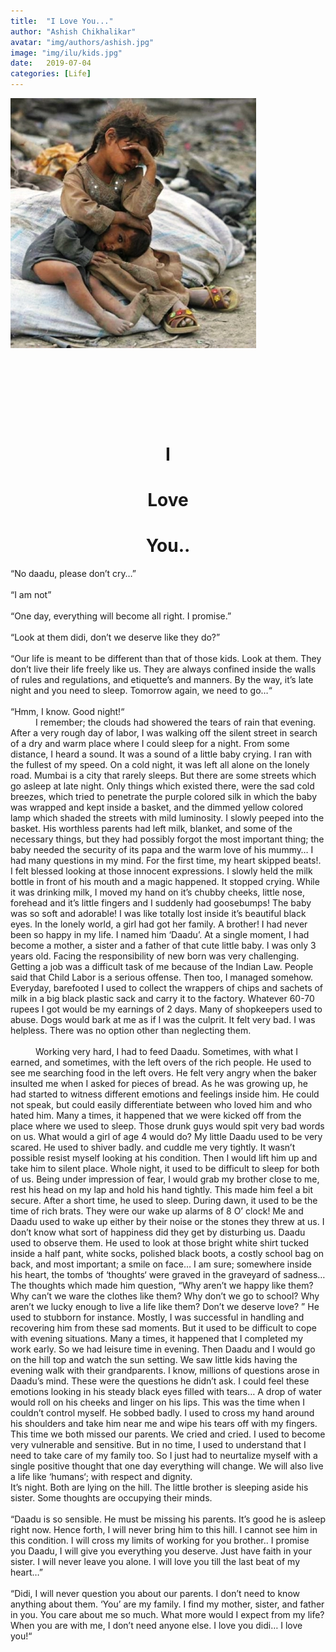 ```yaml
---
title:  "I Love You..."
author: "Ashish Chikhalikar"
avatar: "img/authors/ashish.jpg"
image: "img/ilu/kids.jpg"
date:   2019-07-04
categories: [Life]
---
```

<div class="ui-g">
    <div class="ui-lg-6 girl-boy">
        <img src="/img/ilu/kids2.jpg">
    </div>
    <div class="ui-lg-6 ilu-text" style="text-align:center">
    <h1 style="margin-top:150px;">I</h1>
    <h1>Love</h1>
    <h1>You..</h1>
    </div>
</div>
<div class="ashish-blog">
“No daadu, please don’t cry…”<br><br>
“I am not”<br><br>
“One day, everything will become all right. I promise.”<br><br>
“Look at them didi, don’t we deserve like they do?”<br><br>
“Our life is meant to be different than that of those kids. Look at them. They don’t live their life freely like us. They are always confined inside the walls of rules and regulations, and etiquette’s and manners. By the way, it’s late night and you need to sleep. Tomorrow again, we need to go…“<br><br>
“Hmm, I know. Good night!“
</div>
<div class="ilu-blog">
<span style="margin-left: 40px">I remember;</span> the clouds had showered the tears of rain that evening. After a very rough day of labor, I was walking off the silent street in search of a dry and warm place where I could sleep for a night. From some distance, I heard a sound. It was a sound of a little baby crying. I ran with the fullest of my speed. On a cold night, it was left all alone on the lonely road. Mumbai is a city that rarely sleeps. But there are some streets which go asleep at late night. Only things which existed there, were the sad cold breezes, which tried to penetrate the purple colored silk in which the baby was wrapped and kept inside a basket, and the dimmed yellow colored lamp which shaded the streets with mild luminosity. I slowly peeped into the basket. His worthless parents had left milk, blanket, and some of the necessary things, but they had possibly forgot the most important thing; the baby needed the security of its papa and the warm love of his mummy… I had many questions in my mind. For the first time, my heart skipped beats!. I felt blessed looking at those innocent expressions. I slowly held the milk bottle in front of his mouth and a magic happened. It stopped crying. While it was drinking milk, I moved my hand on it’s chubby cheeks, little nose, forehead and it’s little fingers and I suddenly had  goosebumps! The baby was so soft and adorable! I was like totally lost inside it’s beautiful black eyes. In the lonely world, a girl had got her family. A brother! I had never been so happy in my life. I named him ‘Daadu’. At a single moment, I had become a mother, a sister and a father of that cute little baby. I was only 3 years old. Facing the responsibility of new born was very challenging. Getting a job was a difficult task of me because of the Indian Law. People said that Child Labor is a serious offense. Then too, I managed somehow. Everyday, barefooted I used to collect the wrappers of chips and sachets of milk in a big black plastic sack and carry it to the factory. Whatever 60-70 rupees I got would be my earnings of 2 days. Many of shopkeepers used to abuse. Dogs would bark at me as if I was the culprit. It felt very bad. I was helpless. There was no option other than neglecting them.<br><br>
<span style="margin-left: 40px">Working</span> very hard, I had to feed Daadu. Sometimes, with what I earned, and sometimes, with the left overs of the rich people. He used to see me searching food in the left overs. He felt very angry when the baker insulted me when I asked for pieces of bread. As he was growing up, he had started to witness different emotions and feelings inside him. He could not speak, but could easily differentiate between who loved him and who hated him. Many a times, it happened that we were kicked off from the place where we used to sleep. Those drunk guys would spit very bad words on us. What would a girl of age 4 would do? My little Daadu used to be very scared. He used to shiver badly. and cuddle me very tightly. It wasn’t possible resist myself looking at his condition. Then I would lift him up and take him to silent place. Whole night, it used to be difficult to sleep for both of us. Being under impression of fear, I would grab my brother close to me, rest his head on my lap and hold his hand tightly. This made him feel a bit secure. After a short time, he used to sleep. During dawn, it used to be the time of rich brats. They were our wake up alarms of 8 O’ clock! Me and Daadu used to wake up either by their noise or the stones they threw at us. I don’t know what sort of happiness did they get by disturbing us. Daadu used to observe them. He used to look at those bright white shirt tucked inside a half pant, white socks, polished black boots, a costly school bag on back, and most important; a smile on face… I am sure; somewhere inside his heart, the tombs of ‘thoughts‘ were graved in the graveyard of sadness… The thoughts which made him question, “Why aren’t we happy like them? Why can’t we ware the clothes like them? Why don’t we go to school? Why aren’t we lucky enough to live a life like them? Don’t we deserve love? ” He used to stubborn for instance. Mostly, I was successful in handling and recovering him from these sad moments. But it used to be difficult to cope with evening situations. Many a times, it happened that I completed my work early. So we had leisure time in evening. Then Daadu and I would go on the hill top and watch the sun setting. We saw little kids having the evening walk with their grandparents. I know, millions of questions arose in Daadu’s mind. These were the questions he didn’t ask. I could feel these emotions looking in his steady black eyes filled with tears… A drop of water would roll on his cheeks and linger on his lips. This was the time when I couldn’t control myself. He sobbed badly. I used to cross my hand around his shoulders and take him near me and wipe his tears off with my fingers. This time we both missed our parents. We cried and cried. I used to become very vulnerable and sensitive. But in no time, I used to understand that I need to take care of my family too. So I just had to neurtalize myself with a single positive thought that one day everything will change. We will also live a life like ‘humans‘; with respect and dignity.

</div>
<div class="ashish-blog">
It’s night. Both are lying on the hill. The little brother is sleeping aside his sister. Some thoughts are occupying their minds.<br><br>
“Daadu is so sensible. He must be missing his parents. It’s good he is asleep right now. Hence forth, I will never bring him to this hill. I cannot see him in this condition. I will cross my limits of working for you brother.. I promise you Daadu, I will give you everything you deserve. Just have faith in your sister. I will never leave you alone. I will love you till the last beat of my heart…”
<br><br>
“Didi, I will never question you about our parents. I don’t need to know anything about them. ‘You’ are my family. I find my mother, sister, and father in you. You care about me so much. What more would I expect from my life? When you are with me, I don’t need anyone else. I love you didi… I love you!“
</div>